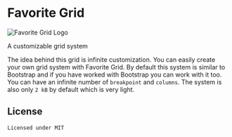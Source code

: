 # Favorite Grid
![Favorite Grid Logo](https://i.ibb.co/Jvvw6qG/favorite-grid-logo.png)

A customizable grid system

The idea behind this grid is infinite customization.
You can easily create your own grid system with Favorite Grid. By default this system is similar to Bootstrap and if you have worked with Bootstrap you can work with it too. You can have an infinite number of `breakpoint` and `columns`. The system is also only `2 kB` by default which is very light.

## License
``` Licensed under MIT ```
